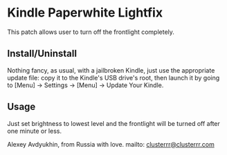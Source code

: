  Kindle Paperwhite Lightfix
============================
This patch allows user to turn off the frontlight completely.

 Install/Uninstall
-------------------
Nothing fancy, as usual, with a jailbroken Kindle, just use the appropriate update file:
copy it to the Kindle's USB drive's root, then launch it by going to [Menu] -> Settings -> [Menu] -> Update Your Kindle.

 Usage
-------

Just set brightness to lowest level and the frontlight will be turned off after one minute or less.

Alexey Avdyukhin, from Russia with love.
mailto: clusterrr@clusterrr.com
